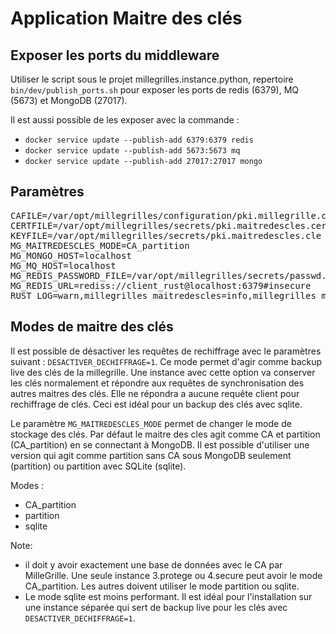 # Application Maitre des clés

## Exposer les ports du middleware

Utiliser le script sous le projet millegrilles.instance.python, repertoire `bin/dev/publish_ports.sh` pour exposer
les ports de redis (6379), MQ (5673) et MongoDB (27017).

Il est aussi possible de les exposer avec la commande :

* `docker service update --publish-add 6379:6379 redis`
* `docker service update --publish-add 5673:5673 mq`
* `docker service update --publish-add 27017:27017 mongo`

## Paramètres

<pre>
CAFILE=/var/opt/millegrilles/configuration/pki.millegrille.cert
CERTFILE=/var/opt/millegrilles/secrets/pki.maitredescles.cert
KEYFILE=/var/opt/millegrilles/secrets/pki.maitredescles.cle
MG_MAITREDESCLES_MODE=CA_partition
MG_MONGO_HOST=localhost
MG_MQ_HOST=localhost
MG_REDIS_PASSWORD_FILE=/var/opt/millegrilles/secrets/passwd.redis.txt
MG_REDIS_URL=rediss://client_rust@localhost:6379#insecure
RUST_LOG=warn,millegrilles_maitredescles=info,millegrilles_maitredescles::maitredescles_partition=trace,millegrilles_maitredescles::maitredescles_ca=trace
</pre>

## Modes de maitre des clés

Il est possible de désactiver les requêtes de rechiffrage avec le paramètres suivant : `DESACTIVER_DECHIFFRAGE=1`. Ce
mode permet d'agir comme backup live des clés de la millegrille. Une instance avec cette option va conserver les clés
normalement et répondre aux requêtes de synchronisation des autres maitres des clés. Elle ne répondra a aucune 
requête client pour rechiffrage de clés. Ceci est idéal pour un backup des clés avec sqlite.

Le paramètre `MG_MAITREDESCLES_MODE` permet de changer le mode de stockage des clés. Par défaut le maitre des
cles agit comme CA et partition (CA_partition) en se connectant à MongoDB. Il est possible d'utiliser une version
qui agit comme partition sans CA sous MongoDB seulement (partition) ou partition avec SQLite (sqlite). 

Modes :
* CA_partition
* partition
* sqlite

Note:

* il doit y avoir exactement une base de données avec le CA par MilleGrille. Une seule instance 3.protege
ou 4.secure peut avoir le mode CA_partition. Les autres doivent utiliser le mode partition ou sqlite.
* Le mode sqlite est moins performant. Il est idéal pour l'installation sur une instance séparée qui sert de backup 
live pour les clés avec `DESACTIVER_DECHIFFRAGE=1`.
